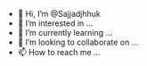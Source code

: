 - 👋 Hi, I’m @Sajjadjhhuk
- 👀 I’m interested in ...
- 🌱 I’m currently learning ...
- 💞️ I’m looking to collaborate on ...
- 📫 How to reach me ...

<!---
Sajjadjhhuk/Sajjadjhhuk is a ✨ special ✨ repository because its `README.md` (this file) appears on your GitHub profile.
You can click the Preview link to take a look at your changes.
--->
